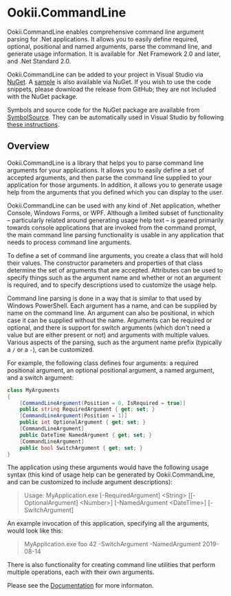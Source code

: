 # Ookii.CommandLine

Ookii.CommandLine enables comprehensive command line argument parsing for .Net applications. It allows you to easily define required, optional, positional and named arguments, parse the command line, and generate usage information. It is available for .Net Framework 2.0 and later, and .Net Standard 2.0.

Ookii.CommandLine can be added to your project in Visual Studio via [NuGet](https://nuget.org/packages/Ookii.CommandLine). A [sample](https://nuget.org/packages/Ookii.CommandLine.Sample) is also available via NuGet. If you wish to use the code snippets, please download the release from GitHub; they are not included with the NuGet package.

Symbols and source code for the NuGet package are available from [SymbolSource](http://www.symbolsource.org/Public/Metadata/NuGet/Project/Ookii.CommandLine/2.2). They can be automatically used in Visual Studio by following [these instructions](http://www.symbolsource.org/Public/Home/VisualStudio).

## Overview

Ookii.CommandLine is a library that helps you to parse command line arguments for your applications. It allows you to easily define a set of accepted arguments, and then parse the command line supplied to your application for those arguments. In addition, it allows you to generate usage help from the arguments that you defined which you can display to the user.

Ookii.CommandLine can be used with any kind of .Net application, whether Console, Windows Forms, or WPF. Although a limited subset of functionality – particularly related around generating usage help text – is geared primarily towards console applications that are invoked from the command prompt, the main command line parsing functionality is usable in any application that needs to process command line arguments.

To define a set of command line arguments, you create a class that will hold their values. The constructor parameters and properties of that class determine the set of arguments that are accepted. Attributes can be used to specify things such as the argument name and whether or not an argument is required, and to specify descriptions used to customize the usage help.

Command line parsing is done in a way that is similar to that used by Windows PowerShell. Each argument has a name, and can be supplied by name on the command line. An argument can also be positional, in which case it can be supplied without the name. Arguments can be required or optional, and there is support for switch arguments (which don't need a value but are either present or not) and arguments with multiple values. Various aspects of the parsing, such as the argument name prefix (typically a `/` or a `-`), can be customized.

For example, the following class defines four arguments: a required positional argument, an optional positional argument, a named argument, and a switch argument:

```csharp
class MyArguments
{
    [CommandLineArgument(Position = 0, IsRequired = true)]
    public string RequiredArgument { get; set; }
    [CommandLineArgument(Position = 1)]
    public int OptionalArgument { get; set; }
    [CommandLineArgument]
    public DateTime NamedArgument { get; set; }
    [CommandLineArgument]
    public bool SwitchArgument { get; set; }
}
```

The application using these arguments would have the following usage syntax (this kind of usage help can be generated by Ookii.CommandLine, and can be customized to include argument descriptions):

> Usage: MyApplication.exe [-RequiredArgument] \<String> [[-OptionalArgument] \<Number>] [-NamedArgument \<DateTime>] [-SwitchArgument]

An example invocation of this application, specifying all the arguments, would look like this:

> MyApplication.exe foo 42 -SwitchArgument -NamedArgument 2019-08-14

There is also functionality for creating command line utilities that perform multiple operations, each with their own arguments.

Please see the [Documentation](docs/Documentation.md) for more informaton.
